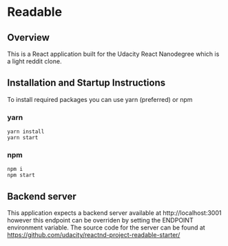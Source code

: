 # Readable

## Overview

This is a React application built for the Udacity React Nanodegree which is a light reddit clone.


## Installation and Startup Instructions

To install required packages you can use yarn (preferred) or npm

### yarn
```bashp
yarn install
yarn start
```
### npm
```bashp
npm i
npm start
```

## Backend server
This application expects a backend server available at http://localhost:3001 however this endpoint can be overriden by setting the ENDPOINT environment variable.  The source code for the server can be found at https://github.com/udacity/reactnd-project-readable-starter/  
